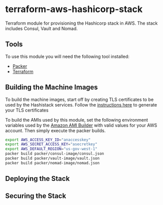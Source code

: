 # terraform-aws-hashicorp-stack
Terraform module for provisioning the Hashicorp stack in AWS. The stack includes Consul, Vault and Nomad.

## Tools
To use this module you will need the following tool installed:
* [Packer](https://www.packer.io/intro/getting-started/install.html#precompiled-binaries)
* [Terraform](https://www.terraform.io/intro/getting-started/install.html)

## Building the Machine Images
To build the machine images, start off by creating TLS certificates to be used by the Hashistack services.
Follow the [instructions here](packer/tls/README.md) to generate your TLS certificates

To build the AMIs used by this module, set the following environment variables used by the [Amazon AMI Builder](https://www.packer.io/docs/builders/amazon.html) with valid values for your AWS account. Then simply execute the packer builds.
```bash
export AWS_ACCESS_KEY_ID="anaccesskey"
export AWS_SECRET_ACCESS_KEY="asecretkey"
export AWS_DEFAULT_REGION="us-gov-west-1"
packer build packer/consul-image/consul.json
packer build packer/vault-image/vault.json
packer build packer/nomad-image/nomad.json
```


## Deploying the Stack

## Securing the Stack


